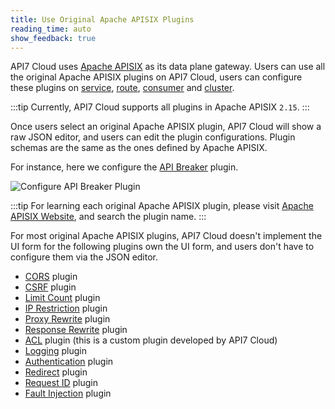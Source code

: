 ```yaml
---
title: Use Original Apache APISIX Plugins
reading_time: auto
show_feedback: true
---
```


API7 Cloud uses [Apache APISIX](https://apisix.apache.org) as its data plane gateway.
Users can use all the original Apache APISIX plugins on API7 Cloud, users can configure
these plugins on [service](../../concepts/service.md), [route](../../concepts/route.md),
[consumer](../../concepts/consumer.md) and [cluster](../../concepts/cluster.md).

:::tip
Currently, API7 Cloud supports all plugins in Apache APISIX `2.15`.
:::

Once users select an original Apache APISIX plugin, API7 Cloud will show a raw JSON editor,
and users can edit the plugin configurations. Plugin schemas are the same as the ones defined
by Apache APISIX.

For instance, here we configure the [API Breaker](https://apisix.apache.org/docs/apisix/plugins/api-breaker/)
plugin.

![Configure API Breaker Plugin](https://static.apiseven.com/2023/01/03/63b3dec5bfca0.png)

:::tip
For learning each original Apache APISIX plugin, please visit [Apache APISIX Website](https://apisix.apache.org/),
and search the plugin name.
:::

For most original Apache APISIX plugins, API7 Cloud doesn't implement the UI form for the following plugins
own the UI form, and users don't have to configure them via the JSON editor.

* [CORS](../security/cors.md) plugin
* [CSRF](../security/csrf.md) plugin
* [Limit Count](../traffic-management/limit-count.md) plugin
* [IP Restriction](../security/ip-restriction.md) plugin
* [Proxy Rewrite](../traffic-management/proxy-rewrite.md) plugin
* [Response Rewrite](../traffic-management/response-rewrite.md) plugin
* [ACL](../security/acl.md) plugin (this is a custom plugin developed by API7 Cloud)
* [Logging](../observability/log-collection-with-http-logger.md) plugin
* [Authentication](../traffic-management/authentication/basic-auth.md) plugin
* [Redirect](../traffic-management/redirect.md) plugin
* [Request ID](./request-id.md) plugin
* [Fault Injection](../traffic-management/fault-injection.md) plugin
